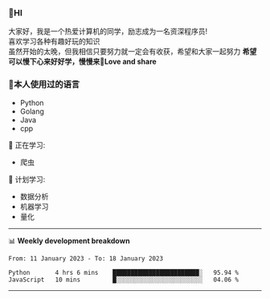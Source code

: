 


### 👋HI
大家好，我是一个热爱计算机的同学，励志成为一名资深程序员!</br>
喜欢学习各种有趣好玩的知识</br>
虽然开始的太晚，但我相信只要努力就一定会有收获，希望和大家一起努力
<b>希望可以慢下心来好好学，慢慢来💪Love and share</b>

### 🧐本人使用过的语言
* Python
* Golang
* Java
* cpp
  
💪 正在学习: 
* 爬虫


🧠 计划学习:
* 数据分析
* 机器学习
* 量化


-------

📊 **Weekly development breakdown**
<!--START_SECTION:waka-->

```text
From: 11 January 2023 - To: 18 January 2023

Python       4 hrs 6 mins    ████████████████████████░   95.94 %
JavaScript   10 mins         █░░░░░░░░░░░░░░░░░░░░░░░░   04.06 %
```

<!--END_SECTION:waka-->

-------




<!--
**hanson00/hanson00** is a ✨ _special_ ✨ repository because its `README.md` (this file) appears on your GitHub profile.
Here are some ideas to get you started:
- 🔭 I’m currently working on ...
- 🌱 I’m currently learning ...
- 👯 I’m looking to collaborate on ...
- 🤔 I’m looking for help with ...
- 💬 Ask me about ...
- 📫 How to reach me: ...
- 😄 Pronouns: ...
- ⚡ Fun fact: ...
-->
